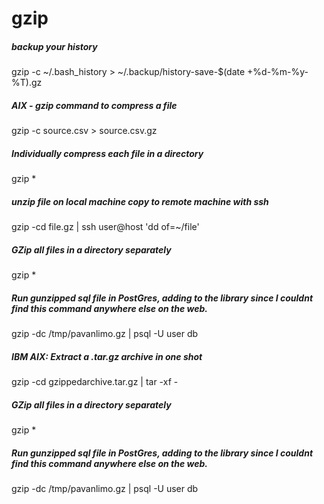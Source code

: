 # gzip

##### backup your history

   gzip  -c ~/.bash_history > ~/.backup/history-save-$(date +\%d-\%m-\%y-\%T).gz

##### AIX - gzip command to compress a file

   gzip  -c source.csv > source.csv.gz

##### Individually compress each file in a directory

   gzip  *

##### unzip file on local machine copy to remote machine with ssh

   gzip  -cd file.gz | ssh user@host 'dd of=~/file'

##### GZip all files in a directory separately

   gzip  *

##### Run gunzipped sql file in PostGres, adding to the library since I couldnt find this command anywhere else on the web.

   gzip  -dc /tmp/pavanlimo.gz | psql -U user db

##### IBM AIX: Extract a .tar.gz archive in one shot

   gzip  -cd gzippedarchive.tar.gz | tar -xf -

##### GZip all files in a directory separately

   gzip  *

##### Run gunzipped sql file in PostGres, adding to the library since I couldnt find this command anywhere else on the web.

   gzip  -dc /tmp/pavanlimo.gz | psql -U user db
